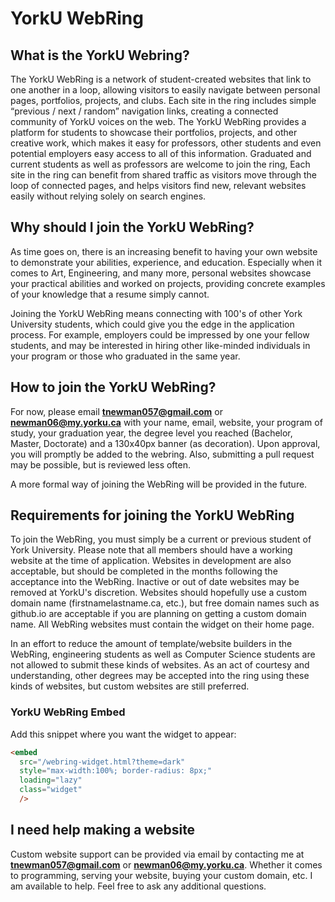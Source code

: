 # YorkU WebRing

## What is the YorkU Webring?

The YorkU WebRing is a network of student-created websites that link to one another in a loop, allowing visitors to easily navigate between personal pages, portfolios, projects, and clubs. Each site in the ring includes simple “previous / next / random” navigation links, creating a connected community of YorkU voices on the web.  The YorkU WebRing provides a platform for students to showcase their portfolios, projects, and other creative work, which makes it easy for professors, other students and even potential employers easy access to all of this information.  Graduated and current students as well as professors are welcome to join the ring,   Each site in the ring can benefit from shared traffic as visitors move through the loop of connected pages, and helps visitors find new, relevant websites easily without relying solely on search engines.

## Why should I join the YorkU WebRing?

As time goes on, there is an increasing benefit to having your own website to demonstrate your abilities, experience, and education.  Especially when it comes to Art, Engineering, and many more, personal websites showcase your practical abilities and worked on projects, providing concrete examples of your knowledge that a resume simply cannot.  

Joining the YorkU WebRing means connecting with 100's of other York University students, which could give you the edge in the application process.  For example, employers could be impressed by one your fellow students, and may be interested in hiring other like-minded individuals in your program or those who graduated in the same year.

## How to join the YorkU WebRing?

For now, please email **tnewman057@gmail.com** or **newman06@my.yorku.ca** with your name, email, website, your program of study, your graduation year, the degree level you reached (Bachelor, Master, Doctorate) and a 130x40px banner (as decoration).  Upon approval, you will promptly be added to the webring.  Also, submitting a pull request may be possible, but is reviewed less often.

A more formal way of joining the WebRing will be provided in the future.

## Requirements for joining the YorkU WebRing

To join the WebRing, you must simply be a current or previous student of York University.  Please note that all members should have a working website at the time of application. Websites in development are also acceptable, but should be completed in the months following the acceptance into the WebRing.  Inactive or out of date websites may be removed at YorkU's discretion.  Websites should hopefully use a custom domain name (firstnamelastname.ca, etc.), but free domain names such as github.io are acceptable if you are planning on getting a custom domain name.  All WebRing websites must contain the widget on their home page.

In an effort to reduce the amount of template/website builders in the WebRing, engineering students as well as Computer Science students are not allowed to submit these kinds of websites.  As an act of courtesy and understanding, other degrees may be accepted into the ring using these kinds of websites, but custom websites are still preferred.

### YorkU WebRing Embed

Add this snippet where you want the widget to appear:

```html
<embed
  src="/webring-widget.html?theme=dark"
  style="max-width:100%; border-radius: 8px;"
  loading="lazy"
  class="widget"
  />
```
## I need help making a website

Custom website support can be provided via email by contacting me at **tnewman057@gmail.com** or **newman06@my.yorku.ca**.  Whether it comes to programming, serving your website, buying your custom domain, etc. I am available to help.  Feel free to ask any additional questions.